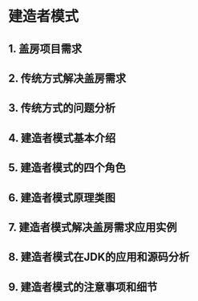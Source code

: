 # 建造者模式



## 1. 盖房项目需求



## 2. 传统方式解决盖房需求



## 3. 传统方式的问题分析



## 4. 建造者模式基本介绍



## 5. 建造者模式的四个角色



## 6. 建造者模式原理类图



## 7. 建造者模式解决盖房需求应用实例



## 8. 建造者模式在JDK的应用和源码分析





## 9. 建造者模式的注意事项和细节

